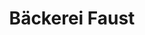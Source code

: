 ---
title: "Bäckerei Faust"
url: /eltville-am-rhein/baeckerei-faust-waldbachstrasse/
shop: Bäckerei
---